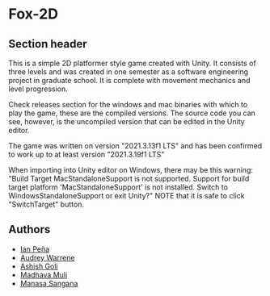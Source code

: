 # Fox-2D

## Section header
This is a simple 2D platformer style game created with Unity.  It consists of three levels and was created in one semester as a software engineering project in graduate school.  It is complete with movement mechanics and level progression.

Check releases section for the windows and mac binaries with which to play the game, these are the compiled versions.
The source code you can see, however, is the uncompiled version that can be edited in the Unity editor.

The game was written on version "2021.3.13f1 LTS" and has been confirmed to work up to at least version "2021.3.19f1 LTS"

When importing into Unity editor on Windows, there may be this warning:
"Build Target MacStandaloneSupport is not supported.  Support for build target platform 'MacStandaloneSupport' is not installed.  Switch to WindowsStandaloneSupport or exit Unity?"
NOTE that it is safe to click "SwitchTarget" button.

## Authors
* [Ian Peña](https://github.com/IanP105)
* [Audrey Warrene](https://github.com/arwarrene)
* [Ashish Goli](https://github.com/AshishGoli97)
* [Madhava Muli](https://github.com/madhav2415)
* [Manasa Sangana](https://github.com/404/)
